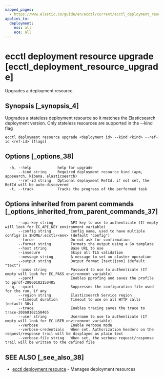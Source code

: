 ```yaml
---
mapped_pages:
  - https://www.elastic.co/guide/en/ecctl/current/ecctl_deployment_resource_upgrade.html
applies_to:
  deployment:
    ess: all
    ece: all
---
```


# ecctl deployment resource upgrade [ecctl_deployment_resource_upgrade]

Upgrades a deployment resource.


## Synopsis [_synopsis_4]

Upgrades a stateless deployment resource so it matches the Elasticsearch deployment version. Only stateless resources are supported in the --kind flag

```
ecctl deployment resource upgrade <deployment id> --kind <kind> --ref-id <ref-id> [flags]
```


## Options [_options_38]

```
  -h, --help            help for upgrade
      --kind string     Required deployment resource kind (apm, appsearch, kibana, elasticsearch)
      --ref-id string   Optional deployment RefId, if not set, the RefId will be auto-discovered
  -t, --track           Tracks the progress of the performed task
```


## Options inherited from parent commands [_options_inherited_from_parent_commands_37]

```
      --api-key string        API key to use to authenticate (If empty will look for EC_API_KEY environment variable)
      --config string         Config name, used to have multiple configs in $HOME/.ecctl/<env> (default "config")
      --force                 Do not ask for confirmation
      --format string         Formats the output using a Go template
      --host string           Base URL to use
      --insecure              Skips all TLS validation
      --message string        A message to set on cluster operation
      --output string         Output format [text|json] (default "text")
      --pass string           Password to use to authenticate (If empty will look for EC_PASS environment variable)
      --pprof                 Enables pprofing and saves the profile to pprof-20060102150405
  -q, --quiet                 Suppresses the configuration file used for the run, if any
      --region string         Elasticsearch Service region
      --timeout duration      Timeout to use on all HTTP calls (default 30s)
      --trace                 Enables tracing saves the trace to trace-20060102150405
      --user string           Username to use to authenticate (If empty will look for EC_USER environment variable)
      --verbose               Enable verbose mode
      --verbose-credentials   When set, Authorization headers on the request/response trail will be displayed as plain text
      --verbose-file string   When set, the verbose request/response trail will be written to the defined file
```


## SEE ALSO [_see_also_38]

* [ecctl deployment resource](/reference/ecctl_deployment_resource.md)	 - Manages deployment resources

